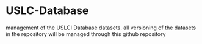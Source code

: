 # USLC-Database
management of the USLCI Database datasets.
all versioning of the datasets in the repository will be managed through this github repository
